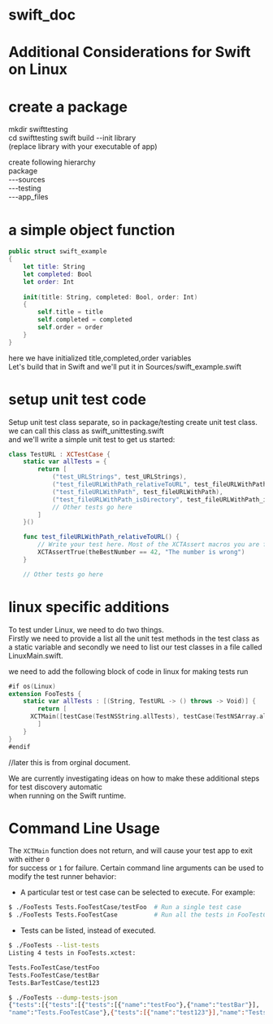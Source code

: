 # swift_doc  
# Additional Considerations for Swift on Linux  

# create a package   

mkdir swifttesting  
cd swifttesting
swift build --init library   
(replace library with your executable of app)   

create following hierarchy    
package    
---sources  
---testing   
---app_files   


# a simple object function   

```swift
public struct swift_example
{
    let title: String
    let completed: Bool
    let order: Int
    
    init(title: String, completed: Bool, order: Int)
    {
        self.title = title
        self.completed = completed
        self.order = order
    }
}
```
here we have initialized title,completed,order variables   
Let's build that in Swift and we'll put it in Sources/swift_example.swift   

# setup unit test code  

Setup unit test class separate, so in package/testing create unit test class.  
we can call this class as swift_unittesting.swift  
and we'll write a simple unit test to get us started:   

```swift
class TestURL : XCTestCase {
    static var allTests = {
        return [
            ("test_URLStrings", test_URLStrings),
            ("test_fileURLWithPath_relativeToURL", test_fileURLWithPath_relativeToURL),
            ("test_fileURLWithPath", test_fileURLWithPath),
            ("test_fileURLWithPath_isDirectory", test_fileURLWithPath_isDirectory),
            // Other tests go here
        ]
    }()

    func test_fileURLWithPath_relativeToURL() {
        // Write your test here. Most of the XCTAssert macros you are familiar with are available.
        XCTAssertTrue(theBestNumber == 42, "The number is wrong")
    }

    // Other tests go here
```

# linux specific additions

To test under Linux, we need to do two things.    
Firstly we need to provide a list all the unit test methods in the test class as a static variable and
secondly we need to list our test classes in a file called LinuxMain.swift.  

we need to add the following block of code in linux for making tests run  
```swift
#if os(Linux)
extension FooTests {
	static var allTests : [(String, TestURL -> () throws -> Void)] {
		return [
      XCTMain([testCase(TestNSString.allTests), testCase(TestNSArray.allTests), testCase(TestNSDictionary.allTests)])
		]
	}
}
#endif 
```
//later this is from orginal document.

We are currently investigating ideas on how to make these additional steps for test discovery automatic   
when running on the Swift runtime.

# Command Line Usage
The `XCTMain` function does not return, and will cause your test app to exit with either `0`   
for success or `1` for failure. Certain command line arguments can be used to modify the test runner behavior:

* A particular test or test case can be selected to execute. For example:

```sh
$ ./FooTests Tests.FooTestCase/testFoo  # Run a single test case
$ ./FooTests Tests.FooTestCase          # Run all the tests in FooTestCase
```
* Tests can be listed, instead of executed.

```sh
$ ./FooTests --list-tests
Listing 4 tests in FooTests.xctest:

Tests.FooTestCase/testFoo
Tests.FooTestCase/testBar
Tests.BarTestCase/test123

$ ./FooTests --dump-tests-json
{"tests":[{"tests":[{"tests":[{"name":"testFoo"},{"name":"testBar"}],
"name":"Tests.FooTestCase"},{"tests":[{"name":"test123"}],"name":"Tests.BarTestCase"}],"name":"Tests.xctest"}],"name":"All tests"}





